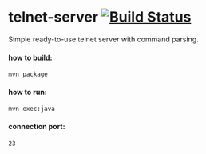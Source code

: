 # telnet-server [![Build Status](https://travis-ci.org/artkuznetsov101/telnet-server.svg?branch=master)](https://travis-ci.org/artkuznetsov101/telnet-server)

Simple ready-to-use telnet server with command parsing.

#### how to build: 

    mvn package

#### how to run:
         
    mvn exec:java

#### connection port: 
      
    23
